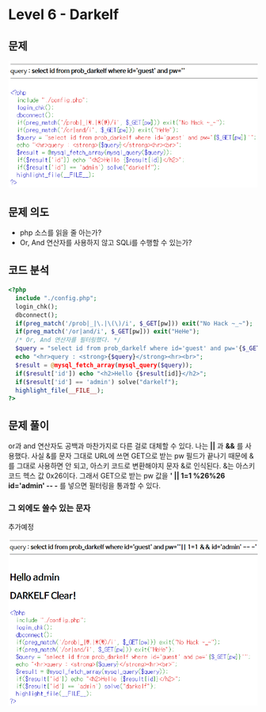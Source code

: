 # Level 6 - Darkelf

## 문제

![문제](screenshot/L6_Darkelf_prob.PNG)

## 문제 의도

- php 소스를 읽을 줄 아는가?
- Or, And 연산자를 사용하지 않고 SQLi를 수행할 수 있는가?

## 코드 분석

```php
<?php
  include "./config.php";
  login_chk();
  dbconnect();
  if(preg_match('/prob|_|\.|\(\)/i', $_GET[pw])) exit("No Hack ~_~");
  if(preg_match('/or|and/i', $_GET[pw])) exit("HeHe");
  /* Or, And 연산자를 필터링했다. */
  $query = "select id from prob_darkelf where id='guest' and pw='{$_GET[pw]}'";
  echo "<hr>query : <strong>{$query}</strong><hr><br>";
  $result = @mysql_fetch_array(mysql_query($query));
  if($result['id']) echo "<h2>Hello {$result[id]}</h2>";
  if($result['id'] == 'admin') solve("darkelf");
  highlight_file(__FILE__);
?>
```

## 문제 풀이

or과 and 연산자도 공백과 마찬가지로 다른 걸로 대체할 수 있다. 나는 **||** 과 **&&** 를 사용했다. 사실 &를 문자 그대로 URL에 쓰면 GET으로 받는 pw 필드가 끝나기 때문에 &를 그대로 사용하면 안 되고, 아스키 코드로 변환해야지 문자 &로 인식된다. &는 아스키 코드 헥스 값 0x26이다. 그래서 GET으로 받는 pw 값을 **' || 1=1 %26%26 id='admin' -- -** 를 넣으면 필터링을 통과할 수 있다.

### 그 외에도 쓸수 있는 문자

추가예정

![solve](screenshot/L6_Darkelf_clear.PNG)